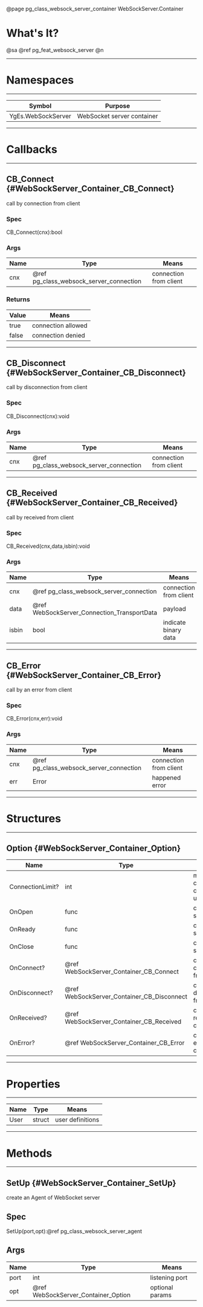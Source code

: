 ﻿@page pg_class_websock_server_container WebSockServer.Container

# What's It?

@sa @ref pg_feat_websock_server @n

-----
# Namespaces

-----
| Symbol | Purpose |
|--------|---------|
| YgEs.WebSockServer | WebSocket server container |

-----
# Callbacks

-----
## CB_Connect {#WebSockServer_Container_CB_Connect}

call by connection from client

### Spec

CB_Connect(cnx):bool

### Args

| Name | Type | Means |
|------|------|-------|
| cnx | @ref pg_class_websock_server_connection | connection from client |

### Returns

| Value | Means |
|-------|-------|
| true | connection allowed |
| false | connection denied |

-----
## CB_Disconnect {#WebSockServer_Container_CB_Disconnect}

call by disconnection from client

### Spec

CB_Disconnect(cnx):void

### Args

| Name | Type | Means |
|------|------|-------|
| cnx | @ref pg_class_websock_server_connection | connection from client |

-----
## CB_Received {#WebSockServer_Container_CB_Received}

call by received from client

### Spec

CB_Received(cnx,data,isbin):void

### Args

| Name | Type | Means |
|------|------|-------|
| cnx | @ref pg_class_websock_server_connection | connection from client |
| data | @ref WebSockServer_Connection_TransportData | payload |
| isbin | bool | indicate binary data |

-----
## CB_Error {#WebSockServer_Container_CB_Error}

call by an error from client

### Spec

CB_Error(cnx,err):void

### Args

| Name | Type | Means |
|------|------|-------|
| cnx | @ref pg_class_websock_server_connection | connection from client |
| err | Error | happened error |

-----
# Structures

-----
## Option {#WebSockServer_Container_Option}

| Name | Type | Means |
|------|------|-------|
| ConnectionLimit? | int | max connectable clients (or unlimited) |
| OnOpen | func | call on this server open |
| OnReady | func | call on this server ready |
| OnClose | func | call on this server close |
| OnConnect? | @ref WebSockServer_Container_CB_Connect | call by connection from client |
| OnDisconnect? | @ref WebSockServer_Container_CB_Disconnect | call by disconnection from client |
| OnReceived? | @ref WebSockServer_Container_CB_Received | call by received from client |
| OnError? | @ref WebSockServer_Container_CB_Error | call by an error from client |

-----
# Properties

-----
| Name | Type | Means |
|------|------|-------|
| User | struct | user definitions |

-----
# Methods

-----
## SetUp {#WebSockServer_Container_SetUp}

create an Agent of WebSocket server

## Spec

SetUp(port,opt):@ref pg_class_websock_server_agent

## Args

| Name | Type | Means |
|------|------|-------|
| port | int | listening port |
| opt | @ref WebSockServer_Container_Option | optional params |

